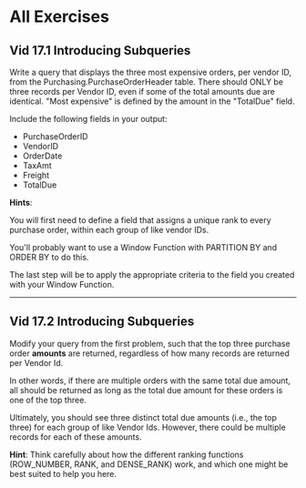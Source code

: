 # All Exercises

## Vid 17.1 Introducing Subqueries

Write a query that displays the three most expensive orders, per vendor ID, from the Purchasing.PurchaseOrderHeader table. There should ONLY be three records per Vendor ID, even if some of the total amounts due are identical. "Most expensive" is defined by the amount in the "TotalDue" field.

Include the following fields in your output:

- PurchaseOrderID
- VendorID
- OrderDate
- TaxAmt
- Freight
- TotalDue

**Hints**:

You will first need to define a field that assigns a unique rank to every purchase order, within each group of like vendor IDs.

You'll probably want to use a Window Function with PARTITION BY and ORDER BY to do this.

The last step will be to apply the appropriate criteria to the field you created with your Window Function.

---

## Vid 17.2 Introducing Subqueries

Modify your query from the first problem, such that the top three purchase order **amounts** are returned, regardless of how many records are returned per Vendor Id.

In other words, if there are multiple orders with the same total due amount, all should be returned as long as the total due amount for these orders is one of the top three.

Ultimately, you should see three distinct total due amounts (i.e., the top three) for each group of like Vendor Ids. However, there could be multiple records for each of these amounts.

**Hint**: Think carefully about how the different ranking functions (ROW_NUMBER, RANK, and DENSE_RANK) work, and which one might be best suited to help you here.